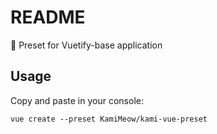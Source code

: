 # README
🦊 Preset for Vuetify-base application


## Usage

Copy and paste in your console:

`vue create --preset KamiMeow/kami-vue-preset`
